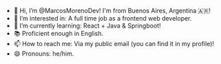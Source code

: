 - 👋 Hi, I’m @MarcosMorenoDev! I'm from Buenos Aires, Argentina 🇦🇷!
- 👀 I’m interested in: A full time job as a frontend web developer.
- 🌱 I’m currently learning: React + Java & Springboot!
- 📚 Proficient enough in English.
- 📫 How to reach me: Via my public email (you can find it in my profile)!
- 😄 Pronouns: he/him.
  
<!---
MarcosMorenoDev/MarcosMorenoDev is a ✨ special ✨ repository because its `README.md` (this file) appears on your GitHub profile.
You can click the Preview link to take a look at your changes.
--->
